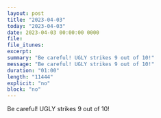 ```yaml
---
layout: post
title: "2023-04-03"
today: "2023-04-03"
date: 2023-04-03 00:00:00 0000
file:
file_itunes:
excerpt:
summary: "Be careful! UGLY strikes 9 out of 10!"
message: "Be careful! UGLY strikes 9 out of 10!"
duration: "01:00"
length: "11444"
explicit: "no"
block: "no"
---
```

Be careful! UGLY strikes 9 out of 10!

